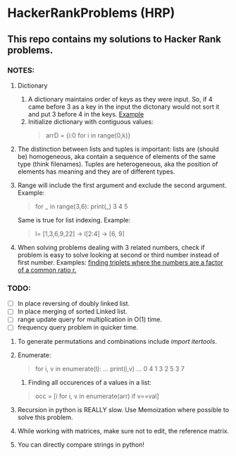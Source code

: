 # HackerRankProblems (HRP)
## This repo contains my solutions to Hacker Rank problems.

### NOTES:
1. Dictionary
    1. A dictionary maintains order of keys as they were input. So, if 4 came before 3 as a key in the input the dictonary would not sort it and put 3 before 4 in the keys. [Example](/UnNecCompliProblems/UNCP8.py)
    1. Initialize dictionary with contiguous values:
        > arrD = {i:0 for i in range(0,k)}

1. The distinction between lists and tuples is important: lists are (should be) homogeneous, aka contain a sequence of elements of the same type (think filenames). Tuples are heterogeneous, aka the position of elements has meaning and they are of different types.

1. Range will include the first argument and exclude the second argument. Example:
    >for _ in range(3,6):
    >   print(_)
    >3
    >4
    >5

    Same is true for list indexing. Example:
    > l= [1,3,6,9,22] -> l[2:4] -> [6, 9]
1. When solving problems dealing with 3 related numbers, check if problem is easy to solve looking at second or third number instead of first number. Examples: [finding triplets where the numbers are a factor of a common ratio r.](/ProbSol/countTriplets)
### TODO:
- [ ] In place reversing of doubly linked list.
- [ ] In place merging of sorted Linked list.
- [ ] range update query for multiplication in O(1) time.
- [ ] frequency query problem in quicker time.

1. To generate permutations and combinations include *import itertools*. 

1. Enumerate:
    > for i, v in enumerate(l):
    >...     print(i,v)
    >... 
    >0 4
    >1 3
    >2 5
    >3 7
    
    1. Finding all occurences of a values in a list:
    > occ = [i for i, v  in enumerate(arr) if v==val]
    
1. Recursion in python is REALLY slow. Use Memoization where possible to solve this problem.

1. While working with matrices, make sure not to edit, the reference matrix.

1. You can directly compare strings in python!